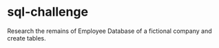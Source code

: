 # sql-challenge
Research the remains of Employee Database of a fictional company and create tables.
